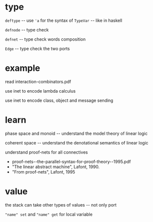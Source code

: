 # type

`deftype` -- use `'a` for the syntax of `TypeVar` -- like in haskell

`defnode` -- type check

`defnet` -- type check words composition

`Edge` -- type check the two ports

# example

read interaction-combinators.pdf

use inet to encode lambda calculus

use inet to encode class, object and message sending

# learn

phase space and monoid -- understand the model theory of linear logic

coherent space -- understand the denotational semantics of linear logic

understand proof-nets for all connectives

- proof-nets--the-parallel-syntax-for-proof-theory--1995.pdf
- "The linear abstract machine", Lafont, 1990.
- "From proof-nets", Lafont, 1995

# value

the stack can take other types of values -- not only port

`"name" set` and `"name" get` for local variable
